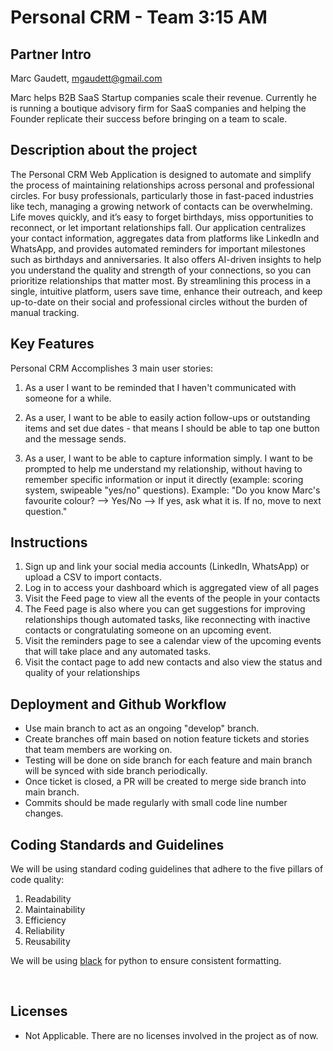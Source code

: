 # Personal CRM - Team 3:15 AM

## Partner Intro

Marc Gaudett, mgaudett@gmail.com

Marc helps B2B SaaS Startup companies scale their revenue. Currently he is running a boutique advisory firm for SaaS companies and helping the Founder replicate their success before bringing on a team to scale.

## Description about the project

The Personal CRM Web Application is designed to automate and simplify the process of maintaining relationships across personal and professional circles. For busy professionals, particularly those in fast-paced industries like tech, managing a growing network of contacts can be overwhelming. Life moves quickly, and it’s easy to forget birthdays, miss opportunities to reconnect, or let important relationships fall. Our application centralizes your contact information, aggregates data from platforms like LinkedIn and WhatsApp, and provides automated reminders for important milestones such as birthdays and anniversaries. It also offers AI-driven insights to help you understand the quality and strength of your connections, so you can prioritize relationships that matter most. By streamlining this process in a single, intuitive platform, users save time, enhance their outreach, and keep up-to-date on their social and professional circles without the burden of manual tracking.
​
## Key Features

Personal CRM Accomplishes 3 main user stories:

1. As a user I want to be reminded that I haven't communicated with someone for a while.

2. As a user, I want to be able to easily action follow-ups or outstanding items and set due dates - that means I should be able to tap one button and the message sends.
    
3. As a user, I want to be able to capture information simply. I want to be prompted to help me understand my relationship, without having to remember specific information or input it directly (example: scoring system, swipeable "yes/no" questions). Example: "Do you know Marc's favourite colour? --> Yes/No --> If yes, ask what it is. If no, move to next question."

## Instructions

1. Sign up and link your social media accounts (LinkedIn, WhatsApp) or upload a CSV to import contacts.
2. Log in to access your dashboard which is aggregated view of all pages
3. Visit the Feed page to view all the events of the people in your contacts
4. The Feed page is also where you can get suggestions for improving relationships though automated tasks, like reconnecting with inactive contacts or congratulating someone on an upcoming event.
5. Visit the reminders page to see a calendar view of the upcoming events that will take place and any automated tasks.
6. Visit the contact page to add new contacts and also view the status and quality of your relationships

## Deployment and Github Workflow​

- Use main branch to act as an ongoing "develop" branch.
- Create branches off main based on notion feature tickets and stories that team members are working on.
- Testing will be done on side branch for each feature and main branch will be synced with side branch periodically.
- Once ticket is closed, a PR will be created to merge side branch into main branch.
- Commits should be made regularly with small code line number changes.

## Coding Standards and Guidelines

We will be using standard coding guidelines that adhere to the five pillars of code quality:
1. Readability
2. Maintainability
3. Efficiency
4. Reliability
5. Reusability

We will be using [black](https://black.readthedocs.io/en/stable/) for python to ensure consistent formatting.

​
 ## Licenses 
 - Not Applicable. There are no licenses involved in the project as of now.
